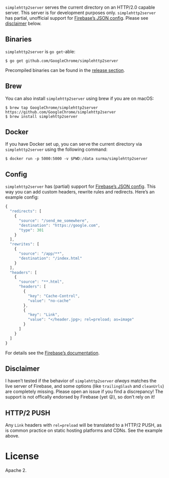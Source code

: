 `simplehttp2server` serves the current directory on an HTTP/2.0 capable server. This server is for development purposes only. `simplehttp2server` has partial, unofficial support for [Firebase’s JSON config]. Please see [disclaimer](#disclaimer) below.

## Binaries
`simplehttp2server` is `go get`-able:

```
$ go get github.com/GoogleChrome/simplehttp2server
```

Precompiled binaries can be found in the [release section](https://github.com/GoogleChrome/simplehttp2server/releases).

## Brew
You can also install `simplehttp2server` using brew if you are on macOS:

```
$ brew tap GoogleChrome/simplehttp2server https://github.com/GoogleChrome/simplehttp2server
$ brew install simplehttp2server
```

## Docker
If you have Docker set up, you can serve the current directory via `simplehttp2server` using the following command:

```
$ docker run -p 5000:5000 -v $PWD:/data surma/simplehttp2server
```

## Config

`simplehttp2server` has (partial) support for [Firebase’s JSON config]. This way you can add custom headers, rewrite rules and redirects. Here’s an example config:

```js
{
  "redirects": [
    {
      "source": "/send_me_somewhere",
      "destination": "https://google.com",
      "type": 301
    }
  ],
  "rewrites": [
    {
      "source": "/app/**",
      "destination": "/index.html"
    }
  ],
  "headers": [
    {
      "source": "**.html",
      "headers": [
        {
          "key": "Cache-Control",
          "value": "no-cache"
        },
        {
          "key": "Link",
          "value": "</header.jpg>; rel=preload; as=image"
        }
      ]
    }
  ]
}
```

For details see the [Firebase’s documentation][Firebase’s JSON config].

## Disclaimer

I haven’t tested if the behavior of `simplehttp2server` _always_ matches the live server of Firebase, and some options (like `trailingSlash` and `cleanUrls`) are completely missing. Please open an issue if you find a discrepancy! The support is not offically endorsed by Firebase (yet 😜), so don’t rely on it!

## HTTP/2 PUSH

Any `Link` headers with `rel=preload` will be translated to a HTTP/2 PUSH, as is
common practice on static hosting platforms and CDNs. See the example above.

# License

Apache 2.

[Firebase’s JSON config]: https://firebase.google.com/docs/hosting/full-config
